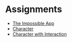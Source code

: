 # Assignments

* [The Impossible App](https://github.com/MariaAguilarV/CIM-640-Creative-Coding/blob/master/Hw/impossible.md)
* [Character](https://mariaaguilarv.github.io/CIM-640-Creative-Coding/Hw/hw2Character/)
* [Character with Interaction](https://mariaaguilarv.github.io/CIM-640-Creative-Coding/Hw/hw3Character/)
